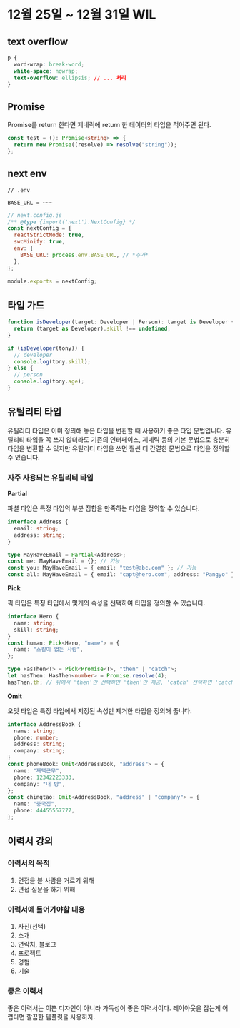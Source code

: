 # 12월 25일 ~ 12월 31일 WIL

## text overflow

```css
p {
  word-wrap: break-word;
  white-space: nowrap;
  text-overflow: ellipsis; // ... 처리
}
```

## Promise<Generic>

Promise를 return 한다면 제네릭에 return 한 데이터의 타입을 적어주면 된다.

```ts
const test = (): Promise<string> => {
  return new Promise((resolve) => resolve("string"));
};
```

## next env

```env
// .env

BASE_URL = ~~~
```

```js
// next.config.js
/** @type {import('next').NextConfig} */
const nextConfig = {
  reactStrictMode: true,
  swcMinify: true,
  env: {
    BASE_URL: process.env.BASE_URL, // *추가*
  },
};

module.exports = nextConfig;
```

## 타입 가드

```ts
function isDeveloper(target: Developer | Person): target is Developer {
  return (target as Developer).skill !== undefined;
}

if (isDeveloper(tony)) {
  // developer
  console.log(tony.skill);
} else {
  // person
  console.log(tony.age);
}
```

## 유틸리티 타입

유틸리티 타입은 이미 정의해 놓은 타입을 변환할 때 사용하기 좋은 타입 문법입니다. 유틸리티 타입을 꼭 쓰지 않더라도 기존의 인터페이스, 제네릭 등의 기본 문법으로 충분히 타입을 변환할 수 있지만 유틸리티 타입을 쓰면 훨씬 더 간결한 문법으로 타입을 정의할 수 있습니다.

### 자주 사용되는 유틸리티 타입

**Partial**

파셜 타입은 특정 타입의 부분 집합을 만족하는 타입을 정의할 수 있습니다.

```ts
interface Address {
  email: string;
  address: string;
}

type MayHaveEmail = Partial<Address>;
const me: MayHaveEmail = {}; // 가능
const you: MayHaveEmail = { email: "test@abc.com" }; // 가능
const all: MayHaveEmail = { email: "capt@hero.com", address: "Pangyo" }; // 가능
```

**Pick**

픽 타입은 특정 타입에서 몇개의 속성을 선택하여 타입을 정의할 수 있습니다.

```ts
interface Hero {
  name: string;
  skill: string;
}
const human: Pick<Hero, "name"> = {
  name: "스킬이 없는 사람",
};
```

```ts
type HasThen<T> = Pick<Promise<T>, "then" | "catch">;
let hasThen: HasThen<number> = Promise.resolve(4);
hasThen.th; // 위에서 'then'만 선택하면 'then'만 제공, 'catch' 선택하면 'catch만 제공
```

**Omit**

오밋 타입은 특정 타입에서 지정된 속성만 제거한 타입을 정의해 줍니다.

```ts
interface AddressBook {
  name: string;
  phone: number;
  address: string;
  company: string;
}
const phoneBook: Omit<AddressBook, "address"> = {
  name: "재택근무",
  phone: 12342223333,
  company: "내 방",
};
const chingtao: Omit<AddressBook, "address" | "company"> = {
  name: "중국집",
  phone: 44455557777,
};
```

## 이력서 강의

### 이력서의 목적

1. 면접을 볼 사람을 거르기 위해
2. 면접 질문을 하기 위해

### 이력서에 들어가야할 내용

1. 사진(선택)
2. 소개
3. 연락처, 블로그
4. 프로젝트
5. 경험
6. 기술

### 좋은 이력서

좋은 이력서는 이쁜 디자인이 아니라 가독성이 좋은 이력서이다. 레이아웃을 잡는게 어렵다면 깔끔한 템플릿을 사용하자.
